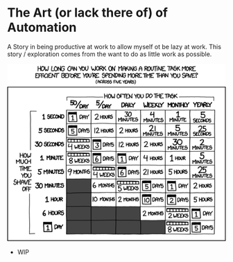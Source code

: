 <!-- Title: The Art (Or lack there of) of automation -->
<!-- Date: 22/10/2025 -->
<!-- Keywords: automation, python, streamdeck, macro -->
<!-- Type: ARTICLE -->

# The Art (or lack there of) of Automation

A Story in being productive at work to allow myself ot be lazy at work.
This story / exploration comes from the want to do as little work as possible.

![XKCD - Is it worth the time](./images/is_it_worth_the_time.png)


- WIP
